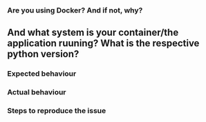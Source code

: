 ### Are you using Docker? And if not, why?

## And what system is your container/the application ruuning? What is the respective python version?

### Expected behaviour

### Actual behaviour

### Steps to reproduce the issue
